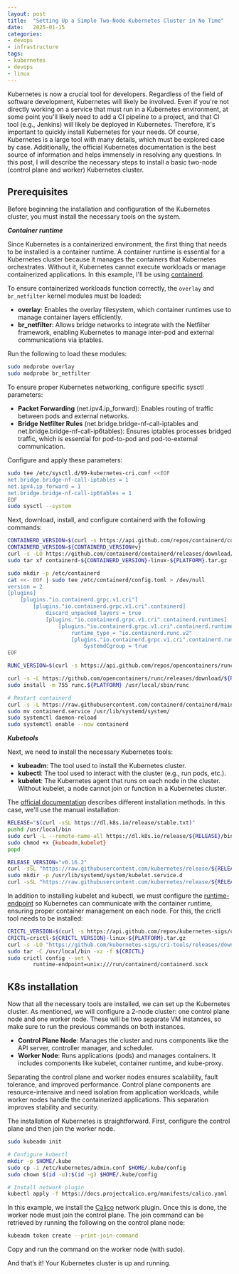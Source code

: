 ```yaml
---
layout: post
title:  "Setting Up a Simple Two-Node Kubernetes Cluster in No Time"
date:   2025-01-15
categories:
- devops
- infrastructure
tags:
- kubernetes
- devops
- linux
---
```


Kubernetes is now a crucial tool for developers. Regardless of the field of software development, Kubernetes will likely be involved. Even if you're not directly working on a service that must run in a Kubernetes environment, at some point you'll likely need to add a CI pipeline to a project, and that CI tool (e.g., Jenkins) will likely be deployed in Kubernetes. Therefore, it's important to quickly install Kubernetes for your needs. Of course, Kubernetes is a large tool with many details, which must be explored case by case. Additionally, the official Kubernetes documentation is the best source of information and helps immensely in resolving any questions. In this post, I will describe the necessary steps to install a basic two-node (control plane and worker) Kubernetes cluster.

## Prerequisites

Before beginning the installation and configuration of the Kubernetes cluster, you must install the necessary tools on the system. 

_**Container runtime**_

Since Kubernetes is a containerized environment, the first thing that needs to be installed is a container runtime. A container runtime is essential for a Kubernetes cluster because it manages the containers that Kubernetes orchestrates. Without it, Kubernetes cannot execute workloads or manage containerized applications. In this example, I'll be using [containerd](https://containerd.io/).

To ensure containerized workloads function correctly, the `overlay` and `br_netfilter` kernel modules must be loaded:

- **overlay**: Enables the overlay filesystem, which container runtimes use to manage container layers efficiently.
- **br_netfilter**: Allows bridge networks to integrate with the Netfilter framework, enabling Kubernetes to manage inter-pod and external communications via iptables.

Run the following to load these modules:

```bash
sudo modprobe overlay
sudo modprobe br_netfilter
```
To ensure proper Kubernetes networking, configure specific sysctl parameters:

- **Packet Forwarding** (net.ipv4.ip_forward): Enables routing of traffic between pods and external networks.
- **Bridge Netfilter Rules** (net.bridge.bridge-nf-call-iptables and net.bridge.bridge-nf-call-ip6tables): Ensures iptables processes bridged traffic, which is essential for pod-to-pod and pod-to-external communication.

Configure and apply these parameters:

```bash
sudo tee /etc/sysctl.d/99-kubernetes-cri.conf <<EOF
net.bridge.bridge-nf-call-iptables = 1
net.ipv4.ip_forward = 1
net.bridge.bridge-nf-call-ip6tables = 1
EOF
sudo sysctl --system
```

Next, download, install, and configure containerd with the following commands:

```bash
CONTAINERD_VERSION=$(curl -s https://api.github.com/repos/containerd/containerd/releases/latest | jq -r '.tag_name')
CONTAINERD_VERSION=${CONTAINERD_VERSION#v}
curl -s -LO https://github.com/containerd/containerd/releases/download/v${CONTAINERD_VERSION}/containerd-${CONTAINERD_VERSION}-linux-${PLATFORM}.tar.gz
sudo tar xf containerd-${CONTAINERD_VERSION}-linux-${PLATFORM}.tar.gz -C /usr/local

sudo mkdir -p /etc/containerd
cat <<- EOF | sudo tee /etc/containerd/config.toml > /dev/null
version = 2
[plugins]
    [plugins."io.containerd.grpc.v1.cri"]
        [plugins."io.containerd.grpc.v1.cri".containerd]
            discard_unpacked_layers = true
            [plugins."io.containerd.grpc.v1.cri".containerd.runtimes]
                [plugins."io.containerd.grpc.v1.cri".containerd.runtimes.runc]
                    runtime_type = "io.containerd.runc.v2"
                    [plugins."io.containerd.grpc.v1.cri".containerd.runtimes.runc.options]
                        SystemdCgroup = true
EOF

RUNC_VERSION=$(curl -s https://api.github.com/repos/opencontainers/runc/releases/latest | jq -r '.tag_name')

curl -s -L https://github.com/opencontainers/runc/releases/download/${RUNC_VERSION}/runc.${PLATFORM} -o runc.${PLATFORM}
sudo install -m 755 runc.${PLATFORM} /usr/local/sbin/runc

# Restart containerd
curl -s -L https://raw.githubusercontent.com/containerd/containerd/main/containerd.service -o containerd.service
sudo mv containerd.service /usr/lib/systemd/system/
sudo systemctl daemon-reload
sudo systemctl enable --now containerd
```

_**Kubetools**_

Next, we need to install the necessary Kubernetes tools:

- **kubeadm**: The tool used to install the Kubernetes cluster.
- **kubectl**: The tool used to interact with the cluster (e.g., run pods, etc.).
- **kubelet**: The Kubernetes agent that runs on each node in the cluster. Without kubelet, a node cannot join or function in a Kubernetes cluster.

The [official documentation](https://kubernetes.io/docs/tasks/tools/) describes different installation methods. In this case, we'll use the manual installation:

```bash
RELEASE="$(curl -sSL https://dl.k8s.io/release/stable.txt)"
pushd /usr/local/bin
sudo curl -L --remote-name-all https://dl.k8s.io/release/${RELEASE}/bin/linux/${PLATFORM}/{kubeadm,kubelet,kubectl}
sudo chmod +x {kubeadm,kubelet}
popd

RELEASE_VERSION="v0.16.2"
curl -sSL "https://raw.githubusercontent.com/kubernetes/release/${RELEASE_VERSION}/cmd/krel/templates/latest/kubelet/kubelet.service" | sed "s:/usr/bin:/usr/local/bin:g" | sudo tee /usr/lib/systemd/system/kubelet.service
sudo mkdir -p /usr/lib/systemd/system/kubelet.service.d
curl -sSL "https://raw.githubusercontent.com/kubernetes/release/${RELEASE_VERSION}/cmd/krel/templates/latest/kubeadm/10-kubeadm.conf" | sed "s:/usr/bin:/usr/local/bin:g" | sudo tee /usr/lib/systemd/system/kubelet.service.d/10-kubeadm.conf
```
In addition to installing kubelet and kubectl, we must configure the [runtime-endpoint](https://kubernetes.io/docs/tasks/debug/debug-cluster/crictl/) so Kubernetes can communicate with the container runtime, ensuring proper container management on each node. For this, the crictl tool needs to be installed:

```bash
CRICTL_VERSION=$(curl -s https://api.github.com/repos/kubernetes-sigs/cri-tools/releases/latest | jq -r '.tag_name')
CRICTL=crictl-${CRICTL_VERSION}-linux-${PLATFORM}.tar.gz
curl -s -LO "https://github.com/kubernetes-sigs/cri-tools/releases/download/${CRICTL_VERSION}/${CRICTL}"
sudo tar -C /usr/local/bin -xz -f ${CRICTL}
sudo crictl config --set \
        runtime-endpoint=unix:///run/containerd/containerd.sock
```

## K8s installation

Now that all the necessary tools are installed, we can set up the Kubernetes cluster. As mentioned, we will configure a 2-node cluster: one control plane node and one worker node. These will be two separate VM instances, so make sure to run the previous commands on both instances.

- **Control Plane Node**: Manages the cluster and runs components like the API server, controller manager, and scheduler.
- **Worker Node**: Runs applications (pods) and manages containers. It includes components like kubelet, container runtime, and kube-proxy.

Separating the control plane and worker nodes ensures scalability, fault tolerance, and improved performance. Control plane components are resource-intensive and need isolation from application workloads, while worker nodes handle the containerized applications. This separation improves stability and security.

The installation of Kubernetes is straightforward. First, configure the control plane and then join the worker node.

```bash
sudo kubeadm init

# Configure kubectl
mkdir -p $HOME/.kube
sudo cp -i /etc/kubernetes/admin.conf $HOME/.kube/config
sudo chown $(id -u):$(id -g) $HOME/.kube/config

# Install network plugin
kubectl apply -f https://docs.projectcalico.org/manifests/calico.yaml
```

In this example, we install the [Calico](https://docs.tigera.io/calico/latest/about/) network plugin. Once this is done, the worker node must join the control plane. The join command can be retrieved by running the following on the control plane node:

```bash
kubeadm token create --print-join-command
```

Copy and run the command on the worker node (with sudo).

And that’s it! Your Kubernetes cluster is up and running.

